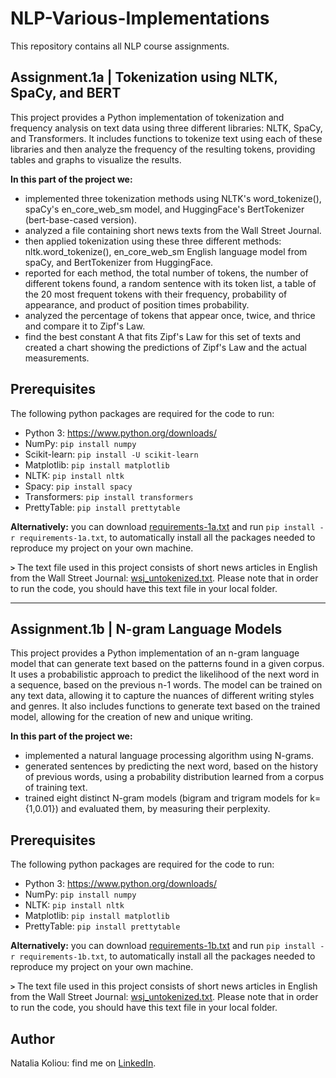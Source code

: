 # NLP-Various-Implementations
This repository contains all NLP course assignments.

## Assignment.1a | Tokenization using NLTK, SpaCy, and BERT
This project provides a Python implementation of tokenization and frequency analysis on text data using three different libraries: NLTK, SpaCy, and Transformers. It includes functions to tokenize text using each of these libraries and then analyze the frequency of the resulting tokens, providing tables and graphs to visualize the results.

**In this part of the project we:**
* implemented three tokenization methods using NLTK's word_tokenize(), spaCy's en_core_web_sm model, and HuggingFace's BertTokenizer (bert-base-cased version).
* analyzed a file containing short news texts from the Wall Street Journal.
* then applied tokenization using these three different methods: nltk.word_tokenize(), en_core_web_sm English language model from spaCy, and BertTokenizer from HuggingFace.
* reported for each method, the total number of tokens, the number of different tokens found, a random sentence with its token list, a table of the 20 most frequent tokens with their frequency, probability of appearance, and product of position times probability.
* analyzed the percentage of tokens that appear once, twice, and thrice and compare it to Zipf's Law.
* find the best constant A that fits Zipf's Law for this set of texts and created a chart showing the predictions of Zipf's Law and the actual measurements.

## Prerequisites
The following python packages are required for the code to run:
* Python 3: https://www.python.org/downloads/
* NumPy: ```pip install numpy```
* Scikit-learn: ```pip install -U scikit-learn```
* Matplotlib: ```pip install matplotlib```
* NLTK: ```pip install nltk```
* Spacy: ```pip install spacy```
* Transformers: ```pip install transformers```
* PrettyTable: ```pip install prettytable```

**Alternatively:** you can download [requirements-1a.txt](https://github.com/nataliakoliou/NLP-Various-Implementations/blob/main/Assignment-1/requirements-1a.txt) and run ```pip install -r requirements-1a.txt```, to automatically install all the packages needed to reproduce my project on your own machine.

**```>```** The text file used in this project consists of short news articles in English from the Wall Street Journal: [wsj_untokenized.txt](https://github.com/nataliakoliou/NLP-Various-Implementations/blob/main/Assignment-1/wsj_untokenized.txt). Please note that in order to run the code, you should have this text file in your local folder.

---
## Assignment.1b | N-gram Language Models
This project provides a Python implementation of an n-gram language model that can generate text based on the patterns found in a given corpus. It uses a probabilistic approach to predict the likelihood of the next word in a sequence, based on the previous n-1 words. The model can be trained on any text data, allowing it to capture the nuances of different writing styles and genres. It also includes functions to generate text based on the trained model, allowing for the creation of new and unique writing.

**In this part of the project we:**
* implemented a natural language processing algorithm using N-grams.
* generated sentences by predicting the next word, based on the history of previous words, using a probability distribution learned from a corpus of training text.
* trained eight distinct N-gram models (bigram and trigram models for k={1,0.01}) and evaluated them, by measuring their perplexity.

## Prerequisites
The following python packages are required for the code to run:
* Python 3: https://www.python.org/downloads/
* NumPy: ```pip install numpy```
* NLTK: ```pip install nltk```
* Matplotlib: ```pip install matplotlib```
* PrettyTable: ```pip install prettytable```

**Alternatively:** you can download [requirements-1b.txt](https://github.com/nataliakoliou/NLP-Various-Implementations/blob/main/Assignment-1/requirements-1b.txt) and run ```pip install -r requirements-1b.txt```, to automatically install all the packages needed to reproduce my project on your own machine.

**```>```** The text file used in this project consists of short news articles in English from the Wall Street Journal: [wsj_untokenized.txt](https://github.com/nataliakoliou/NLP-Various-Implementations/blob/main/Assignment-1/wsj_untokenized.txt). Please note that in order to run the code, you should have this text file in your local folder.

## Author
Natalia Koliou: find me on [LinkedIn](https://www.linkedin.com/in/natalia-k-b37b01197/).
